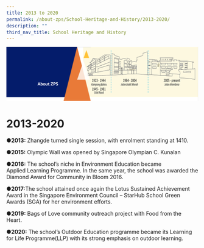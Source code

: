```yaml
---
title: 2013 to 2020
permalink: /about-zps/School-Heritage-and-History/2013-2020/
description: ""
third_nav_title: School Heritage and History
---
```

![](/images/AboutUs.png)

2013-2020
=========

<b>●2013:</b> Zhangde turned single session, with enrolment standing at 1410.

<b>●2015:</b> Olympic Wall was opened by Singapore Olympian C. Kunalan

<b>●2016:</b> The school’s niche in Environment Education became Applied Learning Programme. In the same year, the school was awarded the Diamond Award for Community in Bloom 2016. 

<b>●2017:</b>The school attained once again the Lotus Sustained Achievement Award in the Singapore Environment Council – StarHub School Green Awards (SGA) for her environment efforts.

<b>●2019:</b> Bags of Love community outreach project with Food from the Heart.

<b>●2020:</b> The school’s Outdoor Education programme became its Learning for Life Programme(LLP) with its strong emphasis on outdoor learning.